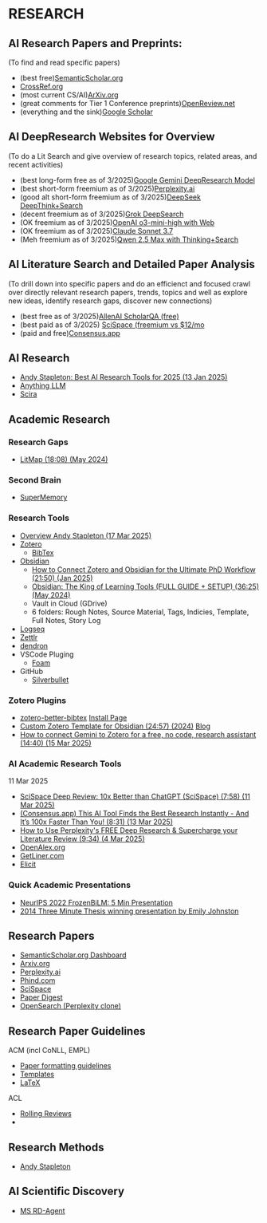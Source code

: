 # RESEARCH

## AI Research Papers and Preprints:
(To find and read specific papers)

* (best free)[SemanticScholar.org](https://semanticscholar.org/)
* [CrossRef.org](https://www.crossref.org/)
* (most current CS/AI)[ArXiv.org](https://arxiv.org/)
* (great comments for Tier 1 Conference preprints)[OpenReview.net](https://openreview.net/)
* (everything and the sink)[Google Scholar](https://scholar.google.com/)

## AI DeepResearch Websites for Overview
(To do a Lit Search and give overview of research topics, related areas, and recent activities)

* (best long-form free as of 3/2025)[Google Gemini DeepResearch Model](https://gemini.google.com/app)
* (best short-form freemium as of 3/2025)[Perplexity.ai](https://www.perplexity.ai/)
* (good alt short-form freemium as of 3/2025)[DeepSeek DeepThink+Search](https://chat.deepseek.com)
* (decent freemium as of 3/2025)[Grok DeepSearch](https://grok.com/)
* (OK freemium as of 3/2025)[OpenAI o3-mini-high with Web](https://chatgpt.com/)
* (OK freemium as of 3/2025)[Claude Sonnet 3.7](https://claude.ai)
* (Meh freemium as of 3/2025)[Qwen 2.5 Max with Thinking+Search](https://chat.qwen.ai/)

## AI Literature Search and Detailed Paper Analysis
(To drill down into specific papers and do an efficienct and focused crawl over directly relevant research papers, trends, topics and well as explore new ideas, identify research gaps, discover new connections)

* (best free as of 3/2025)[AllenAI ScholarQA (free)](https://scholarqa.allen.ai/chat)
* (best paid as of 3/2025) [SciSpace (freemium vs $12/mo]()
* (paid and free)[Consensus.app](https://consensus.app/)


## AI Research

* [Andy Stapleton: Best AI Research Tools for 2025 (13 Jan 2025)](https://www.youtube.com/watch?v=IBsBixGTh-I)
* [Anything LLM](https://github.com/Mintplex-Labs/anything-llm)
* [Scira](https://github.com/zaidmukaddam/scira)

## Academic Research

### Research Gaps

* [LitMap (18:08) (May 2024)](https://www.youtube.com/watch?v=rLsLsQr3VaA)


### Second Brain

* [SuperMemory](https://github.com/supermemoryai/supermemory)

### Research Tools

* [Overview Andy Stapleton (17 Mar 2025)](https://www.youtube.com/watch?v=xIj366I-om8)
* [Zotero](https://www.zotero.org/)
  * [BibTex](https://www.zotero.org/support/kb/bibtex)
* [Obsidian](https://obsidian.md/pricing)
  * [How to Connect Zotero and Obsidian for the Ultimate PhD Workflow (21:50) (Jan 2025)](https://www.youtube.com/watch?v=hRCiuycpAIU)
  * [Obsidian: The King of Learning Tools (FULL GUIDE + SETUP) (36:25) (May 2024)](https://www.youtube.com/watch?v=hSTy_BInQs8)
  * Vault in Cloud (GDrive)
  * 6 folders: Rough Notes, Source Material, Tags, Indicies, Template, Full Notes, Story Log
* [Logseq](https://docs.logseq.com/#/page/start%20here)
* [Zettlr](https://www.zettlr.com/)
* [dendron](https://github.com/dendronhq/dendron)
* VSCode Pluging
  * [Foam](https://marketplace.visualstudio.com/items?itemName=foam.foam-vscode)
* GitHub
  * [Silverbullet](https://silverbullet.md/Plugs/Git)

### Zotero Plugins

* [zotero-better-bibtex](https://github.com/retorquere/zotero-better-bibtex/releases/tag/v7.0.5)
  [Install Page](https://retorque.re/zotero-better-bibtex/installation/)
* [Custom Zotero Template for Obsidian (24:57) (2024)](https://www.youtube.com/watch?v=FV-lwRpLWyI)
  [Blog](https://dannyhatcher.com/how-to-customize-your-zotero-template-for-obsidian/)
* [How to connect Gemini to Zotero for a free, no code, research assistant (14:40) (15 Mar 2025)](https://www.youtube.com/watch?v=Ca8VYtx5Suk)

### AI Academic Research Tools
11 Mar 2025
* [SciSpace Deep Review: 10x Better than ChatGPT (SciSpace) (7:58) (11 Mar 2025)](https://www.youtube.com/watch?v=C_xvA6CYqB0)
* [(Consensus.app) This AI Tool Finds the Best Research Instantly - And It’s 100x Faster Than You! (8:31) (13 Mar 2025)](https://www.youtube.com/watch?v=fZgLKYcEp0M)
* [How to Use Perplexity's FREE Deep Research & Supercharge your Literature Review (9:34) (4 Mar 2025)](https://www.youtube.com/watch?v=UobQwGTli5w&t=1s)
* [OpenAlex.org](https://openalex.org/)
* [GetLiner.com](https://getliner.com/)
* [Elicit]()

### Quick Academic Presentations

* [NeurIPS 2022 FrozenBiLM: 5 Min Presentation](https://www.youtube.com/watch?v=dedoSjAiVL4)
* [2014 Three Minute Thesis winning presentation by Emily Johnston](https://www.youtube.com/watch?v=dh0pJdgY6Lc)

## Research Papers

* [SemanticScholar.org Dashboard](https://www.semanticscholar.org/me/research)
* [Arxiv.org](https://arxiv.org)
* [Perplexity.ai](https://perplexity.ai)
* [Phind.com](https://phind.com)
* [SciSpace](https://typeset.io/)
* [Paper Digest](https://www.paperdigest.org/)
* [OpenSearch (Perplexity clone)](https://github.com/supermemoryai/opensearch-ai)

## Research Paper Guidelines

ACM (incl CoNLL, EMPL)
* [Paper formatting guidelines](https://acl-org.github.io/ACLPUB/formatting.html)
* [Templates](https://github.com/acl-org/acl-style-files)
* [LaTeX](https://authors.acm.org/proceedings/production-information/preparing-your-article-with-latex)

ACL
* [Rolling Reviews](https://aclrollingreview.org/cfp#long-papers)
* [](https://acl-org.github.io/ACLPUB/formatting.html)

## Research Methods

* [Andy Stapleton](https://www.youtube.com/@DrAndyStapleton)

## AI Scientific Discovery

* [MS RD-Agent](https://github.com/microsoft/RD-Agent)